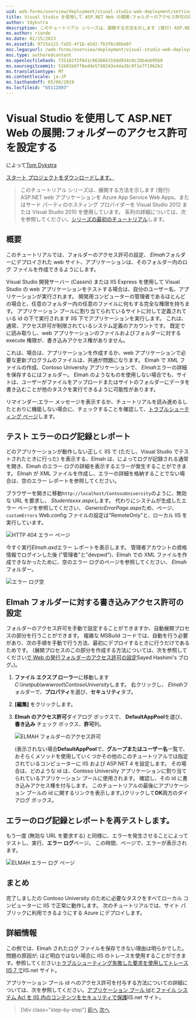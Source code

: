 ```yaml
---
uid: web-forms/overview/deployment/visual-studio-web-deployment/setting-folder-permissions
title: Visual Studio を使用して ASP.NET Web の展開:フォルダーのアクセス許可の設定 |Microsoft Docs
author: tdykstra
description: このチュートリアル シリーズは、展開する方法を示します (発行) ASP.NET web アプリケーションを Azure App Service Web Apps、またはサード パーティのホスティング プロバイダーを使用して、.
ms.author: riande
ms.date: 02/15/2013
ms.assetid: 9715a121-fa55-4f1b-a5d2-fb3f6cd8be8f
msc.legacyurl: /web-forms/overview/deployment/visual-studio-web-deployment/setting-folder-permissions
msc.type: authoredcontent
ms.openlocfilehash: f25182f3f841c963866319dd934c0c28b4eb95b0
ms.sourcegitcommit: 51b01b6ff8edde57d8243e4da28c9f1e7f1962b2
ms.translationtype: MT
ms.contentlocale: ja-JP
ms.lasthandoff: 05/06/2019
ms.locfileid: "65112893"
---
```

# <a name="aspnet-web-deployment-using-visual-studio-setting-folder-permissions"></a>Visual Studio を使用して ASP.NET Web の展開:フォルダーのアクセス許可を設定する

によって[Tom Dykstra](https://github.com/tdykstra)

[スタート プロジェクトをダウンロードします。](http://go.microsoft.com/fwlink/p/?LinkId=282627)

> このチュートリアル シリーズは、展開する方法を示します (発行) ASP.NET web アプリケーションを Azure App Service Web Apps、またはサード パーティのホスティング プロバイダーを Visual Studio 2012 または Visual Studio 2010 を使用しています。 系列の詳細については、次を参照してください。[シリーズの最初のチュートリアル](introduction.md)します。

## <a name="overview"></a>概要

このチュートリアルでは、フォルダーのアクセス許可の設定、 *Elmah*フォルダーにデプロイされた web サイト、アプリケーションは、そのフォルダー内のログ ファイルを作成できるようにします。

Visual Studio 開発サーバー (Cassini) または IIS Express を使用して Visual Studio の web アプリケーションをテストする場合は、自分のユーザー名、アプリケーションが実行されます。 開発用コンピューターの管理者であるほとんどの場合と、任意のフォルダー内の任意のファイルに何もする完全な権限を持ちます。 アプリケーション プールに割り当てられているサイトに対して定義されている id の下で実行されます IIS 下でアプリケーションを実行します。 これは、通常、アクセス許可が制限されているシステム定義のアカウントです。 既定でに読み取りし、web アプリケーションのファイルおよびフォルダーに対する execute 権限が、書き込みアクセス権がありません。

これは、場合は、アプリケーションを作成するか、web アプリケーションで必要な更新プログラムのファイルは、共通が問題になります。 Elmah で XML ファイルの作成、Contoso University アプリケーションで、 *Elmah*エラーの詳細を保存するにはフォルダー。 Elmah のようなものを使用しない場合でも、サイトは、ユーザーがファイルをアップロードまたはサイトのフォルダーにデータを書き込むことが他のタスクを実行できるように可能性があります。

リマインダー:エラー メッセージを表示するか、チュートリアルを読み進めるしたとおりに機能しない場合に、チェックすることを確認して、[トラブルシューティング ページ](troubleshooting.md)します。

## <a name="test-error-logging-and-reporting"></a>テスト エラーのログ記録とレポート

どのアプリケーションが動作しない正しく IIS で (ただし、Visual Studio でテストされたときに行った) を表示する、Elmah は、によってログが記録される通常を開き、Elmah のエラー ログの詳細を表示するエラーが発生することができます。 Elmah が XML ファイルを作成し、エラーの詳細を格納することでない場合は、空のエラー レポートを参照してください。

ブラウザーを開きに移動`http://localhost/ContosoUniversity`のように、無効な URL を要求し、 *Studentsxxx.aspx*します。 代わりにシステムが生成したエラー ページを参照してください、 *GenericErrorPage.aspx*ため、ページ、 `customErrors` Web.config ファイルの設定は"RemoteOnly"と、ローカル IIS を実行しています。

![HTTP 404 エラー ページ](setting-folder-permissions/_static/image1.png)

今すぐ実行*Elmah.axd*エラー レポートを表示します。 管理者アカウントの資格情報でログインした後 (&quot;管理者&quot;と&quot;devpwd&quot;)、Elmah での XML ファイルを作成できなかったために、空のエラー ログのページを参照してください、 *Elmah*フォルダー。

![エラー ログ空](setting-folder-permissions/_static/image2.png)

## <a name="set-write-permission-on-the-elmah-folder"></a>Elmah フォルダーに対する書き込みアクセス許可の設定

フォルダーのアクセス許可を手動で設定することができますか、自動展開プロセスの部分を行うことができます。 複雑な MSBuild コードでは、自動を行う必要があり、次の手順を手動で行う方法、最初にデプロイするときに行うだけであるためです。 (展開プロセスのこの部分を作成する方法については、次を参照してください[で Web の発行フォルダーのアクセス許可の設定](http://sedodream.com/2011/11/08/SettingFolderPermissionsOnWebPublish.aspx)Sayed Hashimi's ブログ。)。

1. **ファイル エクスプ ローラー**に移動します*C:\inetpub\wwwroot\ContosoUniversity*します。 右クリックし、 *Elmah*フォルダーで、**プロパティ**を選び、**セキュリティ**タブ。
2. **[編集]** をクリックします。
3. **Elmah のアクセス許可**ダイアログ ボックスで、 **DefaultAppPool**を選び、**書き込み** チェック ボックス、**許可**列。

    ![ELMAH フォルダーのアクセス許可](setting-folder-permissions/_static/image3.png)

    (表示されない場合**DefaultAppPool**で、**グループまたはユーザー名**一覧で、おそらくメソッドを使用していくつかその他のこのチュートリアルでは指定されているコンピューターに IIS および ASP.NET 4 を設定します。 その場合は、どのような id は、Contoso University アプリケーションに割り当てられているアプリケーション プールに使用されます。 確認し、その id に書き込みアクセス権を付与します。 このチュートリアルの最後にアプリケーション プールの id に関するリンクを表示します。)クリックして**OK**両方のダイアログ ボックス。

## <a name="retest-error-logging-and-reporting"></a>エラーのログ記録とレポートを再テストします。

もう一度 (無効な URL を要求する) と同様に、エラーを発生させることによってテストし、実行、**エラー ログ**ページ。 この時間、ページで、エラーが表示されます。

![ELMAH エラー ログ ページ](setting-folder-permissions/_static/image4.png)

## <a name="summary"></a>まとめ

完了しましたの Contoso University のために必要なタスクをすべてローカル コンピューターに IIS で正常に動作します。 次のチュートリアルでは、サイト パブリックに利用できるようにする Azure にデプロイします。

## <a name="more-information"></a>詳細情報

この例では、Elmah されたログ ファイルを保存できない理由は明らかでした。 問題の原因が; ほど明白ではない場合に IIS のトレースを使用することができます。参照してください[トラブルシューティング失敗した要求を使用してトレース IIS 7 で](https://www.iis.net/learn/troubleshoot/using-failed-request-tracing/troubleshooting-failed-requests-using-tracing-in-iis)IIS.net サイト。

アプリケーション プール id へのアクセス許可を付与する方法についての詳細については、次を参照してください。[アプリケーション プール Id](https://www.iis.net/learn/manage/configuring-security/application-pool-identities)と[ファイル システム Acl を IIS 内のコンテンツをセキュリティで保護](https://www.iis.net/learn/get-started/planning-for-security/secure-content-in-iis-through-file-system-acls)IIS.net サイト。

> [!div class="step-by-step"]
> [前へ](deploying-to-iis.md)
> [次へ](deploying-to-production.md)
